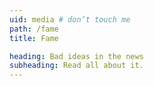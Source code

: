 ```yaml
---
uid: media # don’t touch me
path: /fame
title: Fame

heading: Bad ideas in the news
subheading: Read all about it.
---
```

